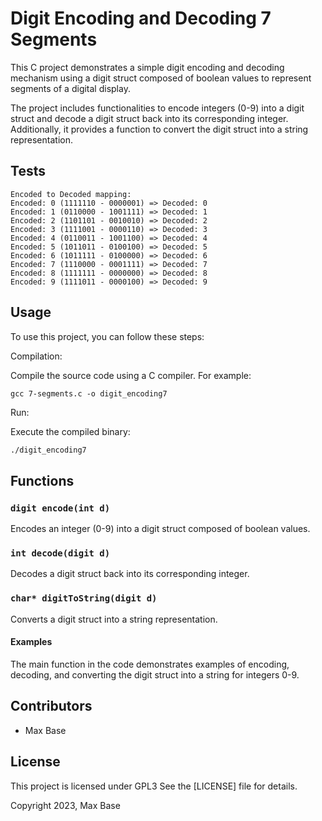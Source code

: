 # Digit Encoding and Decoding 7 Segments

This C project demonstrates a simple digit encoding and decoding mechanism using a digit struct composed of boolean values to represent segments of a digital display.

The project includes functionalities to encode integers (0-9) into a digit struct and decode a digit struct back into its corresponding integer. Additionally, it provides a function to convert the digit struct into a string representation.

## Tests

```
Encoded to Decoded mapping:
Encoded: 0 (1111110 - 0000001) => Decoded: 0
Encoded: 1 (0110000 - 1001111) => Decoded: 1
Encoded: 2 (1101101 - 0010010) => Decoded: 2
Encoded: 3 (1111001 - 0000110) => Decoded: 3
Encoded: 4 (0110011 - 1001100) => Decoded: 4
Encoded: 5 (1011011 - 0100100) => Decoded: 5
Encoded: 6 (1011111 - 0100000) => Decoded: 6
Encoded: 7 (1110000 - 0001111) => Decoded: 7
Encoded: 8 (1111111 - 0000000) => Decoded: 8
Encoded: 9 (1111011 - 0000100) => Decoded: 9
```

## Usage

To use this project, you can follow these steps:

Compilation:

Compile the source code using a C compiler. For example:

```
gcc 7-segments.c -o digit_encoding7
```

Run:

Execute the compiled binary:

```bash
./digit_encoding7
```

## Functions

### `digit encode(int d)`

Encodes an integer (0-9) into a digit struct composed of boolean values.

### `int decode(digit d)`

Decodes a digit struct back into its corresponding integer.

### `char* digitToString(digit d)`

Converts a digit struct into a string representation.

#### Examples

The main function in the code demonstrates examples of encoding, decoding, and converting the digit struct into a string for integers 0-9.

## Contributors

- Max Base

## License

This project is licensed under GPL3 See the [LICENSE] file for details.

Copyright 2023, Max Base
